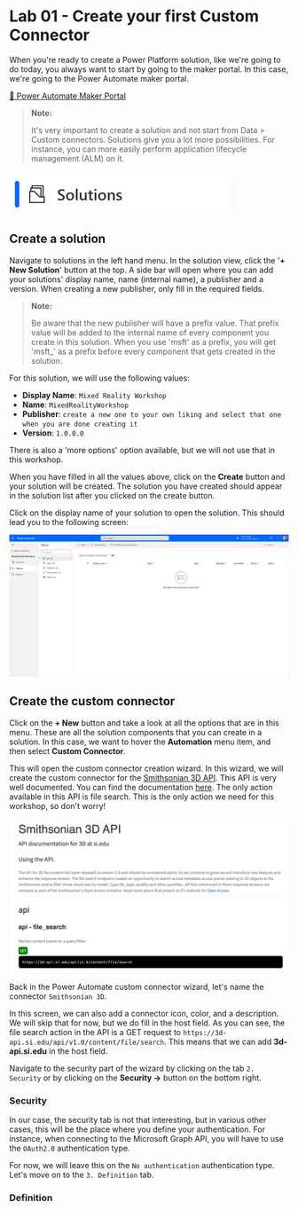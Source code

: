 # Lab 01 - Create your first Custom Connector

When you're ready to create a Power Platform solution, like we're going to do today, you always want to start by going to the maker portal. In this case, we're going to the Power Automate maker portal.

[🤖 Power Automate Maker Portal](https://make.powerautomate.com)

> **Note:**
>
> It's very important to create a solution and not start from Data > Custom connectors. Solutions give you a lot more possibilities. For instance, you can more easily perform application lifecycle management (ALM) on it.

![View of the left hand navigation of the Power Automate Maker Portal with an arrow pointed at the Solutions menu item.](assets/solution-left-hand-menu.png)

## Create a solution

Navigate to solutions in the left hand menu. In the solution view, click the '**+ New Solution**' button at the top. A side bar will open where you can add your solutions' display name, name (internal name), a publisher and a version. When creating a new publisher, only fill in the required fields.

> **Note:**
>
> Be aware that the new publisher will have a prefix value. That prefix value will be added to the internal name of every component you create in this solution. When you use 'msft' as a prefix, you will get 'msft\_' as a prefix before every component that gets created in the solution.

For this solution, we will use the following values:

- **Display Name**: `Mixed Reality Workshop`
- **Name**: `MixedRealityWorkshop`
- **Publisher**: `create a new one to your own liking and select that one when you are done creating it`
- **Version**: `1.0.0.0`

There is also a 'more options' option available, but we will not use that in this workshop.

When you have filled in all the values above, click on the **Create** button and your solution will be created. The solution you have created should appear in the solution list after you clicked on the create button.

Click on the display name of your solution to open the solution. This should lead you to the following screen:

![View of the empty Mixed Reality Workshop solution](assets/solution-empty.png)

## Create the custom connector

Click on the **+ New** button and take a look at all the options that are in this menu. These are all the solution components that you can create in a solution. In this case, we want to hover the **Automation** menu item, and then select **Custom Connector**.

This will open the custom connector creation wizard. In this wizard, we will create the custom connector for the [Smithsonian 3D API](https://3d.si.edu/). This API is very well documented. You can find the documentation [here](https://3d-api.si.edu/api-docs/). The only action available in this API is file search. This is the only action we need for this workshop, so don't worry!

![Screenshot of the Smithsonian 3D API Documentation.](assets/smithsonian-3d-api-docs.png)

Back in the Power Automate custom connector wizard, let's name the connector `Smithsonian 3D`.

In this screen, we can also add a connector icon, color, and a description. We will skip that for now, but we do fill in the host field. As you can see, the file search action in the API is a GET request to `https://3d-api.si.edu/api/v1.0/content/file/search`. This means that we can add **3d-api.si.edu** in the host field.

Navigate to the security part of the wizard by clicking on the tab `2. Security` or by clicking on the **Security →** button on the bottom right.

### Security

In our case, the security tab is not that interesting, but in various other cases, this will be the place where you define your authentication. For instance, when connecting to the Microsoft Graph API, you will have to use the `OAuth2.0` authentication type.

For now, we will leave this on the `No authentication` authentication type. Let's move on to the `3. Definition` tab.

### Definition
